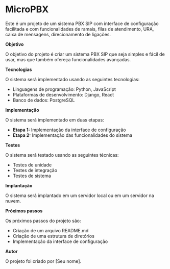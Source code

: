 # MicroPBX

Este é um projeto de um sistema PBX SIP com interface de configuração facilitada e com funcionalidades de ramais, filas de atendimento, URA, caixa de mensagens, direcionamento de ligações.

**Objetivo**

O objetivo do projeto é criar um sistema PBX SIP que seja simples e fácil de usar, mas que também ofereça funcionalidades avançadas.

**Tecnologias**

O sistema será implementado usando as seguintes tecnologias:

* Linguagens de programação: Python, JavaScript
* Plataformas de desenvolvimento: Django, React
* Banco de dados: PostgreSQL

**Implementação**

O sistema será implementado em duas etapas:

* **Etapa 1:** Implementação da interface de configuração
* **Etapa 2:** Implementação das funcionalidades do sistema

**Testes**

O sistema será testado usando as seguintes técnicas:

* Testes de unidade
* Testes de integração
* Testes de sistema

**Implantação**

O sistema será implantado em um servidor local ou em um servidor na nuvem.

**Próximos passos**

Os próximos passos do projeto são:

* Criação de um arquivo README.md
* Criação de uma estrutura de diretórios
* Implementação da interface de configuração

**Autor**

O projeto foi criado por [Seu nome].
